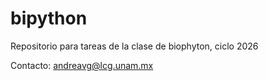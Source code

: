 # bipython

Repositorio para tareas de la clase de biophyton, ciclo 2026

Contacto: andreavg@lcg.unam.mx

